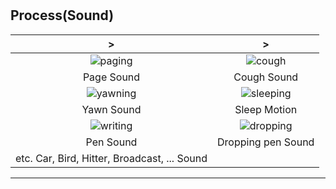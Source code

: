 #

## Process(Sound)

|                      >                       |                      >                      |
| :------------------------------------------: | :-----------------------------------------: |
|   ![paging](./upload/paging.gif?raw=true)    |    ![cough](./upload/cough.gif?raw=true)    |
|                  Page Sound                  |                 Cough Sound                 |
|  ![yawning](./upload/yawning.gif?raw=true)   | ![sleeping](./upload/sleeping.gif?raw=true) |
|                  Yawn Sound                  |                Sleep Motion                 |
|  ![writing](./upload/writing.gif?raw=true)   | ![dropping](./upload/dropping.gif?raw=true) |
|                  Pen Sound                   |             Dropping pen Sound              |
| etc. Car, Bird, Hitter, Broadcast, ... Sound |

---
